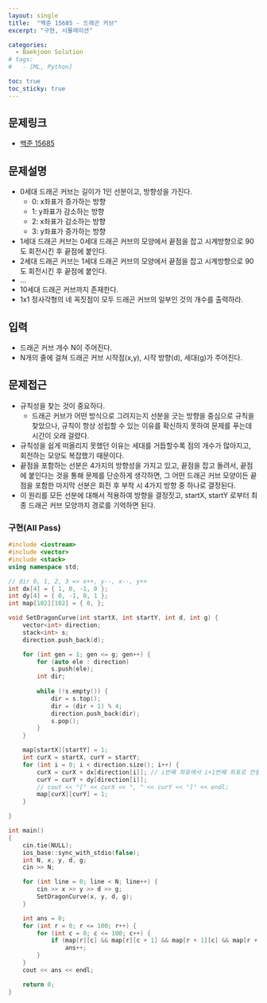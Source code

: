 ```yaml
---
layout: single
title:  "백준 15685 - 드래곤 커브"
excerpt: "구현, 시뮬레이션"

categories:
  - Baekjoon Solution
# tags:
#   - [ML, Python]

toc: true
toc_sticky: true
---
```


## 문제링크
- [백준 15685](https://www.acmicpc.net/problem/15685)

## 문제설명
- 0세대 드래곤 커브는 길이가 1인 선분이고, 방향성을 가진다.
    - 0: x좌표가 증가하는 방향
    - 1: y좌표가 감소하는 방향
    - 2: x좌표가 감소하는 방향
    - 3: y좌표가 증가하는 방향
- 1세대 드래곤 커브는 0세대 드래곤 커브의 모양에서 끝점을 잡고 시계방향으로 90도 회전시킨 후 끝점에 붙인다.
- 2세대 드래곤 커브는 1세대 드래곤 커브의 모양에서 끝점을 잡고 시계방향으로 90도 회전시킨 후 끝점에 붙인다.
- ...
- 10세대 드래곤 커브까지 존재한다.
- 1x1 정사각형의 네 꼭짓점이 모두 드래곤 커브의 일부인 것의 개수를 출력하라.

## 입력
- 드래곤 커브 개수 N이 주어진다.
- N개의 줄에 걸쳐 드래곤 커브 시작점(x,y), 시작 방향(d), 세대(g)가 주어진다.

## 문제접근
- 규칙성을 찾는 것이 중요하다. 
    - 드래곤 커브가 어떤 방식으로 그려지는지 선분을 긋는 방향을 중심으로 규칙을 찾았으나, 규칙이 항상 성립할 수 있는 이유를 확신하지 못하여 문제를 푸는데 시간이 오래 걸렸다.
- 규칙성을 쉽게 떠올리지 못했던 이유는 세대를 거듭할수록 점의 개수가 많아지고, 회전하는 모양도 복잡했기 때문이다.
- 끝점을 포함하는 선분은 4가지의 방향성을 가지고 있고, 끝점을 잡고 돌려서, 끝점에 붙인다는 것을 통해 문제를 단순하게 생각하면, 그 어떤 드래곤 커브 모양이든 끝점을 포함한 마지막 선분은 회전 후 부착 시 4가지 방향 중 하나로 결정된다.
- 이 원리를 모든 선분에 대해서 적용하여 방향을 결정짓고, startX, startY 로부터 최종 드래곤 커브 모양까지 경로를 기억하면 된다.

### 구현(All Pass)
```c++
#include <iostream>
#include <vector>
#include <stack>
using namespace std;

// dir 0, 1, 2, 3 => x++, y--, x--, y++
int dx[4] = { 1, 0, -1, 0 };
int dy[4] = { 0, -1, 0, 1 };
int map[102][102] = { 0, };

void SetDragonCurve(int startX, int startY, int d, int g) {
	vector<int> direction;
	stack<int> s;
	direction.push_back(d);

	for (int gen = 1; gen <= g; gen++) {
		for (auto ele : direction)
			s.push(ele);
		int dir;
		
		while (!s.empty()) {
			dir = s.top();
			dir = (dir + 1) % 4;
			direction.push_back(dir);
			s.pop();
		}
	}

	map[startX][startY] = 1;
	int curX = startX, curY = startY;
	for (int i = 0; i < direction.size(); i++) {
		curX = curX + dx[direction[i]]; // i번째 좌표에서 i+1번째 좌표로 만들기
		curY = curY + dy[direction[i]];
		// cout << "[" << curX << ", " << curY << "]" << endl;
		map[curX][curY] = 1;
	}

}

int main()
{
	cin.tie(NULL);
	ios_base::sync_with_stdio(false);
	int N, x, y, d, g;
	cin >> N;

	for (int line = 0; line < N; line++) {
		cin >> x >> y >> d >> g;
		SetDragonCurve(x, y, d, g);
	}

	int ans = 0;
	for (int r = 0; r <= 100; r++) {
		for (int c = 0; c <= 100; c++) {
			if (map[r][c] && map[r][c + 1] && map[r + 1][c] && map[r + 1][c + 1])
				ans++;
		}
	}
	cout << ans << endl;

	return 0;
}

```


